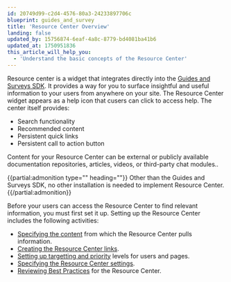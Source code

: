 ```yaml
---
id: 20749d99-c2d4-4576-80a3-24233897706c
blueprint: guides_and_survey
title: 'Resource Center Overview'
landing: false
updated_by: 15756874-6eaf-4a8c-8779-bd4081ba41b6
updated_at: 1750951836
this_article_will_help_you:
  - 'Understand the basic concepts of the Resource Center'
---
```

Resource center is a widget that integrates directly into the [Guides and Surveys SDK](/docs/guides-and-surveys/sdk#content-security-policy-csp). It provides a way for you to surface insightful and useful information to your users from anywhere on your site. The Resource Center widget appears as a help icon that cusers can click to access help. The center itself provides:
- Search functionality
- Recommended content
- Persistent quick links
- Persistent call to action button

Content for your Resource Center can be external or publicly available documentation repositories, articles, videos, or third-party chat modules..

{{partial:admonition type="" heading=""}}
Other than the Guides and Surveys SDK, no other installation is needed to implement Resource Center. 
{{/partial:admonition}}

Before your users can access the Resource Center to find relevant information, you must first set it up. Setting up the Resource Center includes the following activities:
- [Specifying the content][def] from which the Resource Center pulls information.
- [Creating the Resource Center links](/docs/guides-and-services/resource-center-recommendation-sets).
- [Setting up targetting and priority](/docs/guides-and-services/resource-center-targeting-recommendations) levels for users and pages.
- [Specifying the Resource Center settings](/docs/guides-and-services/resource-center-settings).
- [Reviewing Best Practices](/docs/guides-and-services/resource-center-best-practices) for the Resource Center.

[def]: /docs/guides-and-surveys/resource-center-source-content